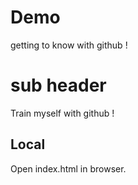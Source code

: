 # Demo

getting to know with github !

# sub header

Train myself with github !

## Local

Open index.html in browser.

